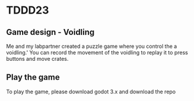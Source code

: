 # TDDD23



## Game design - Voidling
Me and my labpartner created a puzzle game where you control the a voidling.'
You can record the movement of the voidling to replay it to press buttons and move crates.

## Play the game
To play the game, please download godot 3.x and download the repo
